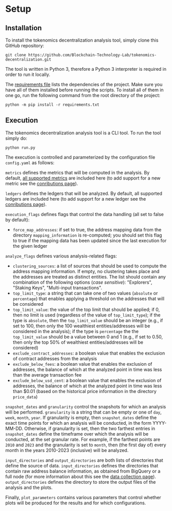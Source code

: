 # Setup

## Installation

To install the tokenomics decentralization analysis tool, simply clone this GitHub repository:

    git clone https://github.com/Blockchain-Technology-Lab/tokenomics-decentralization.git

The tool is written in Python 3, therefore a Python 3 interpreter is required in order to run it locally.

The [requirements file](https://github.com/Blockchain-Technology-Lab/tokenomics-decentralization/blob/main/requirements.txt) lists 
the dependencies of the project.
Make sure you have all of them installed before running the scripts. To install
all of them in one go, run the following command from the root directory of the
project:

    python -m pip install -r requirements.txt

## Execution

The tokenomics decentralization analysis tool is a CLI tool.
To run the tool simply do:

    python run.py

The execution is controlled and parameterized by the configuration file
`config.yaml` as follows:

`metrics` defines the metrics that will be computed in the analysis. By
default, [all supported metrics](https://blockchain-technology-lab.github.io/tokenomics-decentralization/metrics) are included here (to add support for a new metric
see the [conributions
page](https://blockchain-technology-lab.github.io/tokenomics-decentralization/contribute/)).

`ledgers` defines the ledgers that will be analyzed. By default, all supported
ledgers are included here (to add support for a new ledger see the [conributions
page](https://blockchain-technology-lab.github.io/tokenomics-decentralization/contribute/)).

`execution_flags` defines flags that control the data handling (all set to false by default):

* `force_map_addresses`: if set to true, the address mapping data from the directory
  `mapping_information` is re-computed; you should set this flag to true if the
  mapping data has been updated since the last execution for the given ledger

`analyze_flags` defines various analysis-related flags:

* `clustering_sources`: a list of sources that should be used to compute the
  address mapping information. If empty, no clustering takes place and the
  addresses are treated as distinct entities. The list should contain any
  combination of the following options (_case sensitive_): "Explorers", "Staking
  Keys", "Multi-input transactions".
* `top_limit_type`: a string that can take one of two values (`absolute` or `percentage`) that
  enables applying a threshold on the addresses that will be considered
* `top_limit_value`: the value of the top limit that should be applied; if 0,
  then no limit is used (regardless of the value of `top_limit_type`); if the
  type is `absolute`, then the `top_limit_value` should be an integer (e.g., if
  set to 100, then only the 100 wealthiest entities/addresses will be considered
  in the analysis); if the type is `percentage` the the `top_limit_value` should
  be a value between 0 and 1 (e.g., if set to 0.50, then only the top 50% of wealthiest
  entities/addresses will be considered)
* `exclude_contract_addresses`: a boolean value that enables the exclusion of
  contract addresses from the analysis
* `exclude_below_fees`: a boolean value that enables the exclusion of addresses, the balance of which at the analyzed point in time was less than the average transaction fee
* `exclude_below_usd_cent`: a boolean value that enables the exclusion of
  addresses, the balance of which at the analyzed point in time was less than
  $0.01 (based on the historical price information in the directory
  `price_data`)

`snapshot_dates` and `granularity` control the snapshots for which an analysis
will be performed. `granularity` is a string that can be empty or one of `day`, `week`,
`month`, `year`. If granularity is empty, then `snapshot_dates` define the exact
time points for which an analysis will be conducted, in the form YYYY-MM-DD.
Otherwise, if granularity is set, then the two farthest entries in
`snapshot_dates` define the timeframe over which the analysis will be conducted,
at the set granular rate. For example, if the farthest points are `2010` and
`2023` and the granularity is set to `month`, then (the first day of) every
month in the years 2010-2023 (inclusive) will be analyzed.

`input_directories` and `output_directories` are both lists of directories that
define the source of data. `input_directories` defines the directories that
contain raw address balance information, as obtained from BigQuery or a full
node (for more information about this see the [data collection
page](https://blockchain-technology-lab.github.io/tokenomics-decentralization/data/)).
`output_directories` defines the directory to store the output files of the
analysis and the plots.

Finally, `plot_parameters` contains various parameters that control whether plots will be produced for the results and for which configurations.
